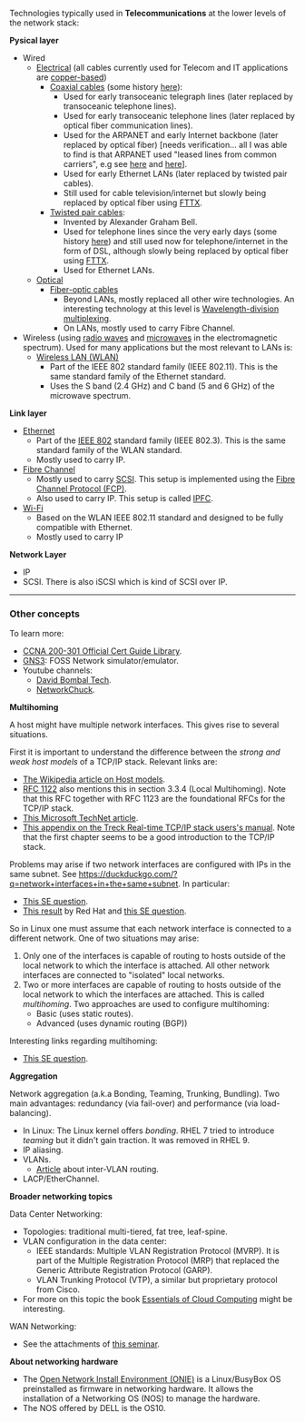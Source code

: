 Technologies typically used in **Telecommunications** at the lower levels of the network stack:

**Pysical layer**

- Wired
	 - [Electrical](https://en.wikipedia.org/wiki/Electrical_wiring) (all cables currently used for Telecom and IT applications are [copper-based](https://en.wikipedia.org/wiki/Copper_conductor))
		 - [Coaxial cables](https://en.wikipedia.org/wiki/Coaxial_cable) (some history [here](https://www.arrl.org/files/file/Technology/pdf/QST_Aug_2001_p62-64.pdf)):
			 - Used for early transoceanic telegraph lines (later replaced by transoceanic telephone lines).
			 - Used for early transoceanic telephone lines (later replaced by optical fiber communication lines).
			 - Used for the ARPANET and early Internet backbone (later replaced by optical fiber) \[needs verification... all I was able to find is that ARPANET used "leased lines from common carriers", e.g see [here](https://web.archive.org/web/20160324032800/http://www.packet.cc/files/arpanet-computernet.html) and [here](https://www.walden-family.com/public/1970-imp-afips.pdf)].
			 - Used for early Ethernet LANs (later replaced by twisted pair cables).
			 - Still used for cable television/internet but slowly being replaced by optical fiber using [FTTX](https://en.wikipedia.org/wiki/Fiber_to_the_x).
		 - [Twisted pair cables](https://en.wikipedia.org/wiki/Twisted_pair):
			 - Invented by Alexander Graham Bell.
			 - Used for telephone lines since the very early days (some history [here](https://www.copper.org/applications/telecomm/consumer/evolution.html)) and still used now for telephone/internet in the form of DSL, although slowly being replaced by optical fiber using [FTTX](https://en.wikipedia.org/wiki/Fiber_to_the_x).
			 - Used for Ethernet LANs.
	- [Optical](https://en.wikipedia.org/wiki/Optical_fiber)
		- [Fiber-optic cables](https://en.wikipedia.org/wiki/Fiber-optic_cable)
			- Beyond LANs, mostly replaced all other wire technologies. An interesting technology at this level is [Wavelength-division multiplexing](https://en.wikipedia.org/wiki/Wavelength-division_multiplexing).
			- On LANs, mostly used to carry Fibre Channel.
- Wireless (using [radio waves](https://en.wikipedia.org/wiki/Radio) and [microwaves](https://en.wikipedia.org/wiki/Microwave) in the electromagnetic spectrum). Used for many applications but the most relevant to LANs is:
	- [Wireless LAN (WLAN)](https://en.wikipedia.org/wiki/IEEE_802.11)
		- Part of the IEEE 802 standard family (IEEE 802.11). This is the same standard family of the Ethernet standard.
		- Uses the S band (2.4 GHz) and C band (5 and 6 GHz) of the microwave spectrum.

**Link layer**

- [Ethernet](https://en.wikipedia.org/wiki/Ethernet)
	- Part of the [IEEE 802](https://en.wikipedia.org/wiki/IEEE_802) standard family (IEEE 802.3). This is the same standard family of the WLAN standard.
	- Mostly used to carry IP.
- [Fibre Channel](https://en.wikipedia.org/wiki/Fibre_Channel)
	- Mostly used to carry [SCSI](https://en.wikipedia.org/wiki/SCSI). This setup is implemented using the [Fibre Channel Protocol (FCP)](https://en.wikipedia.org/wiki/Fibre_Channel_Protocol).
	- Also used to carry IP. This setup is called [IPFC](https://en.wikipedia.org/wiki/IPFC).
- [Wi-Fi](https://en.wikipedia.org/wiki/Wi-Fi)
	- Based on the WLAN IEEE 802.11 standard and designed to be fully compatible with Ethernet.
	- Mostly used to carry IP

**Network Layer**

- IP
- SCSI. There is also iSCSI which is kind of SCSI over IP.

---

### Other concepts

To learn more: 

- [CCNA 200-301 Official Cert Guide Library](https://www.amazon.com/CCNA-200-301-Official-Guide-Library/dp/0138221391).
- [GNS3](https://www.gns3.com/): FOSS Network simulator/emulator.
- Youtube channels:
	- [David Bombal Tech](https://www.youtube.com/@DavidBombalTech).
	- [NetworkChuck](https://www.youtube.com/@NetworkChuck).

**Multihoming**

A host might have multiple network interfaces. This gives rise to several situations.

First it is important to understand the difference between the _strong and weak host models_ of a TCP/IP stack. Relevant links are:

- [The Wikipedia article on Host models](https://en.wikipedia.org/wiki/Host_model).
- [RFC 1122](https://datatracker.ietf.org/doc/html/rfc1122) also mentions this in section 3.3.4 (Local Multihoming). Note that this RFC together with RFC 1123 are the foundational RFCs for the TCP/IP stack.
- [This Microsoft TechNet article](https://learn.microsoft.com/en-us/previous-versions/technet-magazine/cc137807(v=msdn.10)).
- [This appendix on the Treck Real-time TCP/IP stack users's manual](https://wiki.treck.com/Appendix_C:_Strong_End_System_Model_/_Weak_End_System_Model). Note that the first chapter seems to be a good introduction to the TCP/IP stack.

Problems may arise if two network interfaces are configured with IPs in the same subnet. See https://duckduckgo.com/?q=network+interfaces+in+the+same+subnet. In particular:

- [This SE question](https://serverfault.com/questions/415304/multiple-physical-interfaces-with-ips-on-the-same-subnet).
- [This result](https://access.redhat.com/solutions/30564) by Red Hat and [this SE question](https://serverfault.com/questions/197752/several-ip-address-within-the-same-subnet-on-the-same-host).

So in Linux one must assume that each network interface is connected to a different network. One of two situations may arise:

1. Only one of the interfaces is capable of routing to hosts outside of the local network to which the interface is attached. All other network interfaces are connected to "isolated" local networks.
2. Two or more interfaces are capable of routing to hosts outside of the local network to which the interfaces are attached. This is called _multihoming_. Two approaches are used to configure multihoming:
	- Basic (uses static routes).
	- Advanced (uses dynamic routing (BGP))

Interesting links regarding multihoming:

- [This SE question](https://unix.stackexchange.com/questions/200188/separate-network-traffic-on-two-network-interfaces).

**Aggregation**

Network aggregation (a.k.a Bonding, Teaming, Trunking, Bundling). Two main advantages: redundancy (via fail-over) and performance (via load-balancing).

- In Linux: The Linux kernel offers _bonding_. RHEL 7 tried to introduce _teaming_ but it didn't gain traction. It was removed in RHEL 9.
- IP aliasing.
- VLANs.
	- [Article](https://www.comparitech.com/net-admin/inter-vlan-routing-configuration/) about inter-VLAN routing.
- LACP/EtherChannel.


**Broader networking topics**

Data Center Networking:

- Topologies: traditional multi-tiered, fat tree, leaf-spine.
- VLAN configuration in the data center:
	- IEEE standards: Multiple VLAN Registration Protocol (MVRP). It is part of the Multiple Registration Protocol (MRP) that replaced the Generic Attribute Registration Protocol (GARP).
	- VLAN Trunking Protocol (VTP), a similar but proprietary protocol from Cisco.
- For more on this topic the book [Essentials of Cloud Computing](https://link.springer.com/book/10.1007/978-3-031-32044-6) might be interesting.

WAN Networking:

- See the attachments of [this seminar](https://nsrc.org/workshops/2014/mongolia-ixp/wiki/Track1Agenda.html#no1).


**About networking hardware**

- The [Open Network Install Environment (ONIE)](https://opencomputeproject.github.io/onie) is a Linux/BusyBox OS preinstalled as firmware in networking hardware. It allows the installation of a Networking OS (NOS) to manage the hardware.
- The NOS offered by DELL is the OS10.